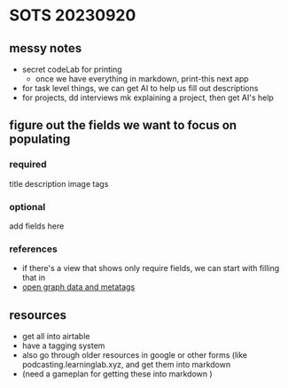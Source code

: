 # SOTS 20230920
## messy notes
* secret codeLab for printing 
    * once we have everything in markdown, print-this next app
* for task level things, we can get AI to help us fill out descriptions
* for projects, dd interviews mk explaining a project, then get AI's help 
## figure out the fields we want to focus on populating
### required
title
description
image
tags
### optional
add fields here
### references
* if there's a view that shows only require fields, we can start with filling that in
* [open graph data and metatags](https://ahrefs.com/blog/open-graph-meta-tags/)
## resources
* get all into airtable
* have a tagging system
* also go through older resources in google or other forms (like podcasting.learninglab.xyz, and get them into markdown
* (need a gameplan for getting these into markdown )